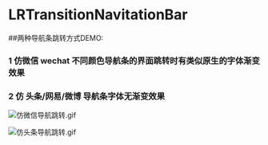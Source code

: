 # LRTransitionNavitationBar
##两种导航条跳转方式DEMO:
### 1 仿微信 wechat 不同颜色导航条的界面跳转时有类似原生的字体渐变效果
### 2 仿 头条/网易/微博 导航条字体无渐变效果
![仿微信导航跳转.gif]()

![仿头条导航跳转.gif]()



